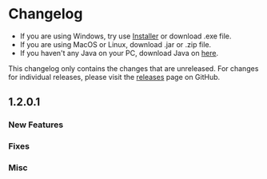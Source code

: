 # Changelog

- If you are using Windows, try use [Installer](https://mcsrranked.com/download) or download .exe file.
- If you are using MacOS or Linux, download .jar or .zip file.
- If you haven't any Java on your PC, download Java on [here](https://adoptium.net/temurin/releases/).

This changelog only contains the changes that are unreleased. For changes for individual releases, please visit the
[releases](https://github.com/RedLime/MCSR-Ranked-Launcher/releases) page on GitHub.

## 1.2.0.1

### New Features

### Fixes

### Misc

